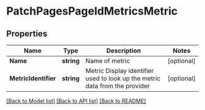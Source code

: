# PatchPagesPageIdMetricsMetric

## Properties
Name | Type | Description | Notes
------------ | ------------- | ------------- | -------------
**Name** | **string** | Name of metric | [optional] 
**MetricIdentifier** | **string** | Metric Display identifier used to look up the metric data from the provider | [optional] 

[[Back to Model list]](../README.md#documentation-for-models) [[Back to API list]](../README.md#documentation-for-api-endpoints) [[Back to README]](../README.md)


